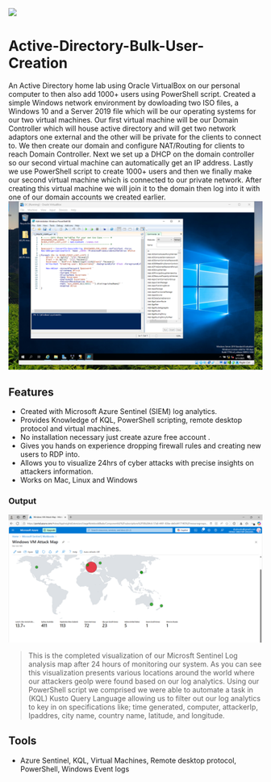 ![](https://www.baeldung.com/wp-content/uploads/sites/4/2023/04/Password-Cracking.png)

# Active-Directory-Bulk-User-Creation

An Active Directory home lab using Oracle VirtualBox on our personal computer to then also add 1000+ users using PowerShell script. Created a simple Windows network environment by dowloading two ISO files, a Windows 10 and a Server 2019 file which will be our operating systems for our two virtual machines. Our first virtual machine will be our Domain Controller which will house active directory and will get two network adaptors one external and the other will be private for the clients to connect to. We then create our domain and configure NAT/Routing for clients to reach Domain Controller. Next we set up a DHCP on the domain controller so our second virtual machine can automatically get an IP address. Lastly we use PowerShell script to create 1000+ users and then we finally make our second virtual machine which is connected to our private network. After creating this virtual machine we will join it to the domain then log into it with one of our domain accounts we created earlier.
![](https://github.com/Dsuleodu1/Active-Directory-Bulk-User-Creation/blob/main/Screenshot%202025-06-11%20160954.png)

## Features

- Created with Microsoft Azure Sentinel (SIEM) log analytics.
- Provides Knowledge of KQL, PowerShell scripting, remote desktop protocol and virtual machines.
- No installation necessary just create azure free account ![]().
- Gives you hands on experience dropping firewall rules and creating new users to RDP into.
- Allows you to visualize 24hrs of cyber attacks with precise insights on attackers information.
- Works on Mac, Linux and Windows

### Output

![](https://github.com/Dsuleodu1/Azure-Soc-Lab/blob/main/Screenshot%202025-06-11%20093936.png)

> This is the completed visualization of our Microsft Sentinel Log analysis map after 24 hours of monitoring our system. As you can see this visualization presents various locations around the world where our attackers geoIp were found based on our log analytics. Using our PowerShell script we comprised we were able to automate a task in (KQL) Kusto Query Language allowing us to filter out our log analytics to key in on specifications like; time generated, computer, attackerIp, Ipaddres, city name, country name, latitude, and longitude. 

## Tools
- Azure Sentinel, KQL, Virtual Machines, Remote desktop protocol, PowerShell, Windows Event logs
